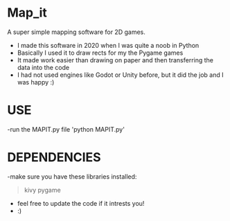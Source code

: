 # Map_it
A super simple  mapping software for 2D games.

- I made this software in 2020 when I was quite a noob in Python
- Basically I used it to draw rects for my the Pygame  games
- It made work easier than drawing on paper and then transferring the data into the code
- I had not used engines like Godot or Unity before, but it did the job and I was happy :)

# USE
-run the MAPIT.py  file
  'python MAPIT.py'
  
# DEPENDENCIES
-make sure you have these libraries installed:
  >kivy
  >pygame
  
- feel free to update the code if it intrests you!
- :)

